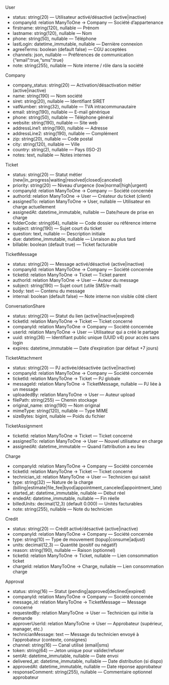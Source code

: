 User
- status: string(20) — Utilisateur activé/désactivé (active|inactive)
- companyId: relation ManyToOne → Company — Société d’appartenance
- firstname: string(120), nullable — Prénom
- lastname: string(120), nullable — Nom
- phone: string(50), nullable — Téléphone
- lastLogin: datetime_immutable, nullable — Dernière connexion
- agreeTerms: boolean (default false) — CGU acceptées
- channels: json, nullable — Préférences de communication {“email”:true,“sms”:true}
- note: string(255), nullable — Note interne / rôle dans la société

Company
- company_status: string(20) — Activation/désactivation métier (active|inactive)
- name: string(190) — Nom société
- siret: string(20), nullable — Identifiant SIRET
- vatNumber: string(32), nullable — TVA intracommunautaire
- email: string(190), nullable — E-mail générique
- phone: string(50), nullable — Téléphone général
- website: string(190), nullable — Site web
- addressLine1: string(190), nullable — Adresse
- addressLine2: string(190), nullable — Complément
- zip: string(20), nullable — Code postal
- city: string(120), nullable — Ville
- country: string(2), nullable — Pays (ISO-2)
- notes: text, nullable — Notes internes

Ticket
- status: string(20) — Statut métier (new|in_progress|waiting|resolved|closed|canceled)
- priority: string(20) — Niveau d’urgence (low|normal|high|urgent)
- companyId: relation ManyToOne → Company — Société concernée
- authorId: relation ManyToOne → User — Créateur du ticket (client)
- assignedTo: relation ManyToOne → User, nullable — Utilisateur en charge actuellement
- assignedAt: datetime_immutable, nullable — Date/heure de prise en charge
- folderCode: string(64), nullable — Code dossier ou référence interne
- subject: string(190) — Sujet court du ticket
- question: text, nullable — Description initiale
- due: datetime_immutable, nullable — Livraison au plus tard
- billable: boolean (default true) — Ticket facturable

TicketMessage
- status: string(20) — Message activé/désactivé (active|inactive)
- companyId: relation ManyToOne → Company — Société concernée
- ticketId: relation ManyToOne → Ticket — Ticket parent
- authorId: relation ManyToOne → User — Auteur du message
- subject: string(190) — Sujet court (utile SMS/e-mail)
- body: text — Contenu du message
- internal: boolean (default false) — Note interne non visible côté client

ConversationShare
- status: string(20) — Statut du lien (active|inactive|expired)
- ticketId: relation ManyToOne → Ticket — Ticket concerné
- companyId: relation ManyToOne → Company — Société concernée
- userId: relation ManyToOne → User — Utilisateur qui a créé le partage
- uuid: string(36) — Identifiant public unique (UUID v4) pour accès sans login
- expires: datetime_immutable — Date d’expiration (par défaut +7 jours)

TicketAttachment
- status: string(20) — PJ activée/désactivée (active|inactive)
- companyId: relation ManyToOne → Company — Société concernée
- ticketId: relation ManyToOne → Ticket — PJ globale
- messageId: relation ManyToOne → TicketMessage, nullable — PJ liée à un message
- uploadedBy: relation ManyToOne → User — Auteur upload
- filePath: string(255) — Chemin stockage
- original_name: string(190) — Nom original
- mimeType: string(120), nullable — Type MIME
- sizeBytes: bigint, nullable — Poids du fichier

TicketAssignment
- ticketId: relation ManyToOne → Ticket — Ticket concerné
- assignedTo: relation ManyToOne → User — Nouvel utilisateur en charge
- assignedAt: datetime_immutable — Quand l’attribution a eu lieu

Charge
- companyId: relation ManyToOne → Company — Société concernée
- ticketId: relation ManyToOne → Ticket — Ticket concerné
- technician_id: relation ManyToOne → User — Technicien qui saisit
- type: string(32) — Nature de la charge (billing|estimate|file_fee|byod|appointment_canceled|appointment_late)
- started_at: datetime_immutable, nullable — Début réel
- endedAt: datetime_immutable, nullable — Fin réelle
- billedUnits: decimal(12,3) (default 0.000) — Unités facturables
- note: string(255), nullable — Note du technicien

Credit
- status: string(20) — Crédit activé/désactivé (active|inactive)
- companyId: relation ManyToOne → Company — Société concernée
- type: string(10) — Type de mouvement (topup|consume|adjust)
- units: decimal(12,3) — Quantité (positif ou négatif)
- reason: string(190), nullable — Raison (optionnel)
- ticketId: relation ManyToOne → Ticket, nullable — Lien consommation ticket
- chargeId: relation ManyToOne → Charge, nullable — Lien consommation charge

Approval
- status: string(16) — Statut (pending|approved|declined|expired)
- companyId: relation ManyToOne → Company — Société concernée
- message_id: relation ManyToOne → TicketMessage — Message concerné
- requestedBy: relation ManyToOne → User — Technicien qui initie la demande
- approverUserId: relation ManyToOne → User — Approbateur (supérieur, manager, etc.)
- technicianMessage: text — Message du technicien envoyé à l’approbateur (contexte, consignes)
- channel: string(16) — Canal utilisé (email|sms)
- token: string(64) — Jeton unique pour valider/refuser
- sentAt: datetime_immutable, nullable — Date envoi
- delivered_at: datetime_immutable, nullable — Date distribution (si dispo)
- approvedAt: datetime_immutable, nullable — Date réponse approbateur
- responseComment: string(255), nullable — Commentaire optionnel approbateur
